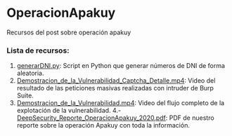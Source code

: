 # OperacionApakuy
Recursos del post sobre operación apakuy

### Lista de recursos:

1.	[generarDNI.py](https://github.com/deepsecurity-pe/OperacionApakuy/blob/master/generarDNI.py): Script en Python que generar números de DNI de forma aleatoria.
2.	[Demostracion_de_la_Vulnerabilidad_Captcha_Detalle.mp4](https://github.com/deepsecurity-pe/OperacionApakuy/blob/master/Demostracion_de_la_Vulnerabilidad_Captcha_Detalle.mp4): Video del resultado de las peticiones masivas realizadas con intruder de Burp Suite.
3.  [Demostracion_de_la_Vulnerabilidad.mp4](https://github.com/deepsecurity-pe/OperacionApakuy/blob/master/Demostracion_de_la_Vulnerabilidad.mp4): Video del flujo completo de la explotación de la vulnerabilidad.
4.- [DeepSecurity_Reporte_OperacionApakuy_2020.pdf](https://github.com/deepsecurity-pe/OperacionApakuy/blob/master/DeepSecurity_Reporte_OperacionApakuy_2020.pdf): PDF de nuestro reporte sobre la operación Apakuy con toda la información.

